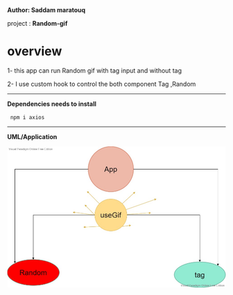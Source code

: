 
**Author: Saddam maratouq**

 project :   **Random-gif** 

# overview 

1- this app can run Random gif with tag input and without tag 

2- I use  custom hook to control the   both component Tag ,Random


--- 

**Dependencies needs to install**

     npm i axios 
    
---

**UML/Application** 

![](Random-gif.jpg)



















